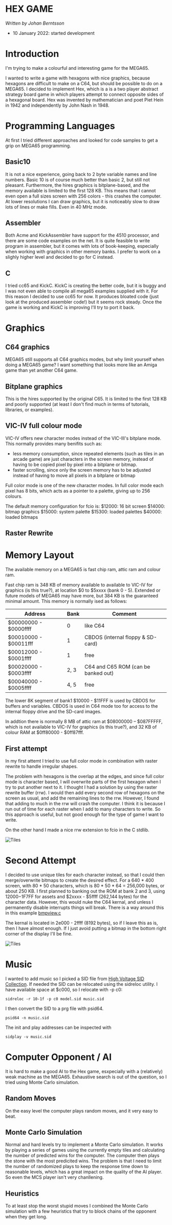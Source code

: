 # **HEX GAME**

_Written by Johan Berntsson_

- 10 January 2022: started development

# Introduction

I'm trying to make a colourful and interesting game for the MEGA65.

I wanted to write a game with hexagons with nice graphics, because hexagons are difficult to make on a C64, but should be possible to do on a MEGA65. I decided to implement Hex, which is a is a two player abstract strategy board game in which players attempt to connect opposite sides of a hexagonal board. Hex was invented by mathematician and poet Piet Hein in 1942 and independently by John Nash in 1948.

# Programming Languages

At first I tried different approaches and looked for code samples to get a grip on MEGA65 programming.

## Basic10

It is not a nice experience, going back to 2 byte variable names and line numbers. Basic 10 is of course much better than basic 2, but still not pleasant. Furthermore, the hires graphics is bitplane-based, and the memory available is limited to the first 128 KB. This means that I cannot even open a full sizes screen with 256 colors - this crashes the computer. At lower resolutions I can draw graphics, but it is noticeably slow to draw lots of lines or make fills. Even in 40 MHz mode.

## Assembler

Both Acme and KickAssembler have support for the 4510 processor, and there are some code examples on the net. It is quite feasible to write program in assembler, but it comes with lots of book-keeping, especially when working with graphics in other memory banks. I prefer to work on a slighly higher level and decided to go for C instead.

## C

I tried cc65 and KickC. KickC is creating the better code, but it is buggy and I was not even able to compile all mega65 examples supplied with it. For this reason I decided to use cc65 for now. It produces bloated code (just look at the produced assembler code!) but it seems rock steady. Once the game is working and KickC is improving I'll try to port it back.

# Graphics

## C64 graphics

MEGA65 still supports all C64 graphics modes, but why limit yourself when doing a MEGA65 game? I want something that looks more like an Amiga game than yet another C64 game.

## Bitplane graphics

This is the hires supported by the original C65. It is limited to the first 128 KB and poorly supported (at least I don't find much in terms of tutorials, libraries, or examples).

## VIC-IV full colour mode

VIC-IV offers new character modes instead of the VIC-III's bitplane mode. This normally provides many benifits such as:
- less memory consumption, since repeated elements (such as tiles in an arcade game) are just characters in the screen memory, instead of having to be copied pixel by pixel into a bitplane or bitmap.
- faster scrolling, since only the screen memory has to be adjusted instead of having to move all pixels in a bitplane or bitmap

Full color mode is one of the new character modes. In full color mode each pixel has 8 bits, which acts as a pointer to a palette, giving up to 256 colours. 

The default memory configuration for fcio is:
$12000: 16 bit screen
$14000: bitmap graphics
$15000: system palette
$15300: loaded palettes
$40000: loaded bitmaps

## Raster Rewrite

# Memory Layout

The available memory on a MEGA65 is fast chip ram, attic ram and colour ram.

Fast chip ram is 348 KB of memory available to available to VIC-IV for graphics (is this true?), at location $0 to $5xxxx (bank 0 - 5). Extended or future models of MEGA65 may have more, but 384 KB is the guaranteed minimal amount. This memory is normally ised as follows:

| Address              | Bank | Comment                            |
|----------------------|------|------------------------------------|
| $00000000 - $0000ffff| 0    | like C64                           |
| $00010000 - $00011fff| 1    | CBDOS (internal floppy & SD-card)  |
| $00012000 - $0001ffff| 1    | free                               |
| $00020000 - $0003ffff| 2, 3 | C64 and C65 ROM (can be banked out)|
| $00040000 - $0005ffff| 4, 5 | free                               |

The lower 8K segment of bank1 $10000 - $11FFF is used by CBDOS for buffers and variables.
CBDOS is used in C64 mode too for access to the internal floppy drive and the SD-card images.

In addtion there is normally 8 MB of attic ram at $08000000 – $087FFFFF, which is not available to VIC-IV for graphics (is this true?), and 32 KB of colour RAM at $0ff80000 - $0ff87fff.

## First attempt

In my first attemt I tried to use full color mode in combination with raster rewrite to handle irregular shapes.

The problem with hexagons is the overlap at the edges, and since full color mode is character based, I will overwrite parts of the first hexagon when I try to put another next to it. I thought I had a solution by using the raster rewrite buffer (rrw). I would then add every second row of hexagons on the screen as usual, and add the remaining lines to the rrw. However, I found that adding to much in the rrw will crash the computer. I think it is because I run out of time for each
raster when I add to many characters to write. So this approach is useful, but not good enough for the type of game I want to write.

On the other hand I made a nice rrw extension to fcio in the C stdlib.

![Tiles](screenshots/rrw.png)

# Second Attempt

I decided to use unique tiles for each character instead, so that I could then merge/overwrite bitmaps to create the desired effect. For a 640 * 400 screen, with 80 * 50 characters, which is 80 * 50 * 64 = 256,000 bytes, or about 250 KB. I first planned to banking out the ROM at bank 2 and 3, using $12000-$1F7FF for assets and $2xxxx - $5ffff (262,144 bytes) for the character data. However, this would nuke the C64 kernal, and unless I permanently disable interrupts things will break. There is a way around this in this example [bmpview.c](https://github.com/MEGA65/mega65-tools/blob/master/src/examples/bmpview.c)

The kernal is located in 2e000 - 2ffff (8192 bytes), so if I leave this as is, then I have almost enough. If I just avoid putting a bitmap in the bottom right corner of the display I'll be fine.

![Tiles](screenshots/title.png)

# Music

I wanted to add music so I picked a SID file from [High Voltage SID Collection](https://www.hvsc.c64.org/). If needed the SID can be relocated using the sidreloc utility. I have available space at $c000, so I relocate with -p c0:

    sidreloc -r 10-1f -p c0 model.sid music.sid

I then convert the SID to a prg file with psid64.

    psid64 -n music.sid

The init and play addresses can be inspected with

    sidplay -v music.sid

# Computer Opponent / AI

It is hard to make a good AI to the Hex game, esxpecially with a (relatively) weak machine as the MEGA65. Exhaustive search is out of the question, so I tried using Monte Carlo simulation.

## Random Moves

On the easy level the computer plays random moves, and it very easy to beat.

## Monte Carlo Simulation

Normal and hard levels try to implement a Monte Carlo simulation. It works by playing a series of games using the currently empty tiles and calculating the number of predicted wins for the computer. The computer then plays the stone with the most predicited wins. The problem is that I need to limit the number of randomized plays to keep the response time down to reasonable levels, which has a great impact on the quality of the AI player. So even the MCS player isn't very chanllening.

## Heuristics

To at least stop the worst stupid moves I combined the Monte Carlo simulation with a few heuristics that try to block chains of the opponent when they get long.
